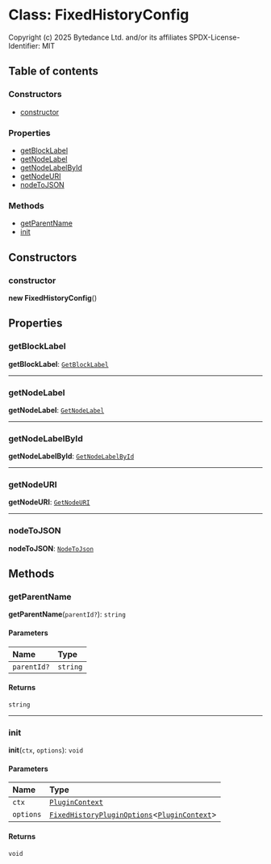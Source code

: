 # Class: FixedHistoryConfig

Copyright (c) 2025 Bytedance Ltd. and/or its affiliates
SPDX-License-Identifier: MIT

## Table of contents

### Constructors

* [constructor](/en/auto-docs/fixed-layout-editor/classes/FixedHistoryConfig.md#constructor)

### Properties

* [getBlockLabel](/en/auto-docs/fixed-layout-editor/classes/FixedHistoryConfig.md#getblocklabel)
* [getNodeLabel](/en/auto-docs/fixed-layout-editor/classes/FixedHistoryConfig.md#getnodelabel)
* [getNodeLabelById](/en/auto-docs/fixed-layout-editor/classes/FixedHistoryConfig.md#getnodelabelbyid)
* [getNodeURI](/en/auto-docs/fixed-layout-editor/classes/FixedHistoryConfig.md#getnodeuri)
* [nodeToJSON](/en/auto-docs/fixed-layout-editor/classes/FixedHistoryConfig.md#nodetojson)

### Methods

* [getParentName](/en/auto-docs/fixed-layout-editor/classes/FixedHistoryConfig.md#getparentname)
* [init](/en/auto-docs/fixed-layout-editor/classes/FixedHistoryConfig.md#init)

## Constructors

### constructor

**new FixedHistoryConfig**()

## Properties

### getBlockLabel

**getBlockLabel**: [`GetBlockLabel`](/en/auto-docs/fixed-layout-editor/types/GetBlockLabel.md)

***

### getNodeLabel

**getNodeLabel**: [`GetNodeLabel`](/en/auto-docs/fixed-layout-editor/types/GetNodeLabel.md)

***

### getNodeLabelById

**getNodeLabelById**: [`GetNodeLabelById`](/en/auto-docs/fixed-layout-editor/types/GetNodeLabelById.md)

***

### getNodeURI

**getNodeURI**: [`GetNodeURI`](/en/auto-docs/fixed-layout-editor/types/GetNodeURI.md)

***

### nodeToJSON

**nodeToJSON**: [`NodeToJson`](/en/auto-docs/fixed-layout-editor/types/NodeToJson.md)

## Methods

### getParentName

**getParentName**(`parentId?`): `string`

#### Parameters

| Name | Type |
| :------ | :------ |
| `parentId?` | `string` |

#### Returns

`string`

***

### init

**init**(`ctx`, `options`): `void`

#### Parameters

| Name | Type |
| :------ | :------ |
| `ctx` | [`PluginContext`](/en/auto-docs/fixed-layout-editor/variables/PluginContext-1.md) |
| `options` | [`FixedHistoryPluginOptions`](/en/auto-docs/fixed-layout-editor/interfaces/FixedHistoryPluginOptions.md)<[`PluginContext`](/en/auto-docs/fixed-layout-editor/variables/PluginContext-1.md)> |

#### Returns

`void`
